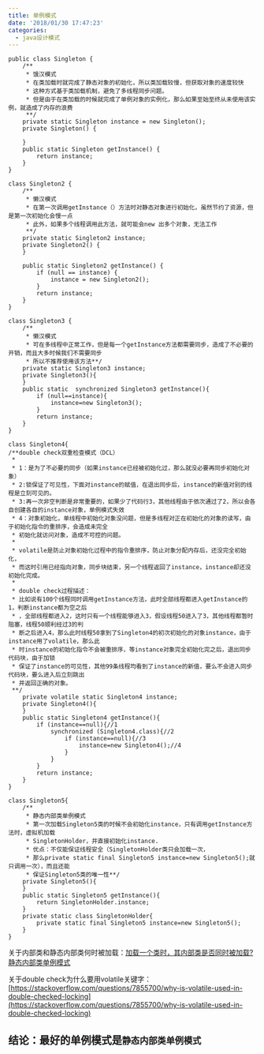 ```yaml
---
title: 单例模式
date: '2018/01/30 17:47:23'
categories:
  - java设计模式
---
```


```
public class Singleton {
    /**
     * 饿汉模式
     * 在类加载时就完成了静态对象的初始化，所以类加载较慢，但获取对象的速度较快
     * 这种方式基于类加载机制，避免了多线程同步问题。
     * 但是由于在类加载的时候就完成了单例对象的实例化，那么如果至始至终从未使用该实例，就造成了内存的浪费
     **/
    private static Singleton instance = new Singleton();
    private Singleton() {

    }
    public static Singleton getInstance() {
        return instance;
    }
}

class Singleton2 {
    /**
     * 懒汉模式
     * 在第一次调用getInstance（）方法时对静态对象进行初始化，虽然节约了资源，但是第一次初始化会慢一点
     * 此外，如果多个线程调用此方法，就可能会new 出多个对象，无法工作
     **/
    private static Singleton2 instance;
    private Singleton2() {
    }

    public static Singleton2 getInstance() {
        if (null == instance) {
            instance = new Singleton2();
        }
        return instance;
    }
}

class Singleton3 {
    /**
     * 懒汉模式
     * 可在多线程中正常工作，但是每一个getInstance方法都需要同步，造成了不必要的开销，而且大多时候我们不需要同步
     * 所以不推荐使用该方法**/
    private static Singleton3 instance;
    private Singleton3(){
    }
    public static  synchronized Singleton3 getInstance(){
        if (null==instance){
            instance=new Singleton3();
        }
        return instance;
    }
}

class Singleton4{
/**double check双重检查模式（DCL）
 * 
 * 1：是为了不必要的同步（如果instance已经被初始化过，那么就没必要再同步初始化对象）
 * 2:锁保证了可见性，下面对instance的赋值，在退出同步后，instance的新值对别的线程是立刻可见的。
 * 3:再一次非空判断是非常重要的，如果少了代码行3，其他线程由于依次通过了2，所以会各自创建各自的instance对象，单例模式失效
 * 4：对象初始化，单线程中初始化对象没问题，但是多线程对正在初始化的对象的读写，由于初始化指令的重排序，会造成未完全
 * 初始化就访问对象，造成不可控的问题。
 * 
 * volatile是防止对象初始化过程中的指令重排序，防止对象分配内存后，还没完全初始化，
 * 而这时引用已经指向对象，同步块结束，另一个线程返回了instance，instance却还没初始化完成。
 *
 * double check过程描述：
 * 比如说有100个线程同时调用getInstance方法，此时全部线程都进入getInstance的1，判断instance都为空之后
 * ，全部线程都进入2，这时只有一个线程能够进入3，假设线程50进入了3，其他线程都暂时阻塞，线程50顺利经过3的判
 * 断之后进入4，那么此时线程50拿到了Singleton4的初次初始化的对象instance，由于instance用了volatile，那么此
 * 时instance的初始化指令不会被重排序，等instance对象完全初始化完之后，退出同步代码块，由于加锁
 * 保证了instance的可见性，其他99条线程均看到了instance的新值，要么不会进入同步代码块，要么进入后立刻跳出
 * 并返回正确的对象。
 **/
    private volatile static Singleton4 instance;
    private Singleton4(){
    }
    public static Singleton4 getInstance(){
        if (instance==null){//1
            synchronized (Singleton4.class){//2
                if (instance==null){//3
                    instance=new Singleton4();//4
                }
            }
        }
        return instance;
    }
}

class Singleton5{
    /**
     * 静态内部类单例模式
     * 第一次加载Singleton5类的时候不会初始化instance，只有调用getInstance方法时，虚拟机加载
     * SingletonHolder，并直接初始化instance.
     * 优点：不仅能保证线程安全（SingletonHolder类只会加载一次，
     * 那么private static final Singleton5 instance=new Singleton5();就只调用一次），而且还能
     * 保证Singleton5类的唯一性**/
    private Singleton5(){
    }
    public static Singleton5 getInstance(){
        return SingletonHolder.instance;
    }
    private static class SingletonHolder{
        private static final Singleton5 instance=new Singleton5();
    }
}

```

关于内部类和静态内部类何时被加载：[加载一个类时，其内部类是否同时被加载?静态内部类单例模式](http://blog.csdn.net/davidluo001/article/details/50173823)

关于double check为什么要用volatile关键字：[https://stackoverflow.com/questions/7855700/why-is-volatile-used-in-double-checked-locking](https://stackoverflow.com/questions/7855700/why-is-volatile-used-in-double-checked-locking)


## 结论：最好的单例模式是`静态内部类单例模式`
                                                                                                                                                                                                                                                                                                                                                                                                                                                                                                                                                                                                                                                                                                                                                                                                                                                                                                                                                                                                                                                                                                                                                                                                                                                                                                                                                                                                                                                                                                                                                                                                                                                                                                                                                                                                                                                                                                                                                                                                                                                                                                                                                                                                                                                                                                                                                                                                                                                                                                                                                                                                                                                                                                                                                                                                                                                                                                                                                                                                                                                                                                                                                                                                                                                                                                                                                                                                                                                                                                                                                                                                                                                                                                                                                                                                                                                                                                                                                                                                                                                                                                                                                                                                                                                                                                                                                                                                                                                                                                                                                                                                                                                                                                                                                                                                                                                                                                                                                                                                                                                                                                                                                                                                                                                                                                                                                                                                                                                                                                   